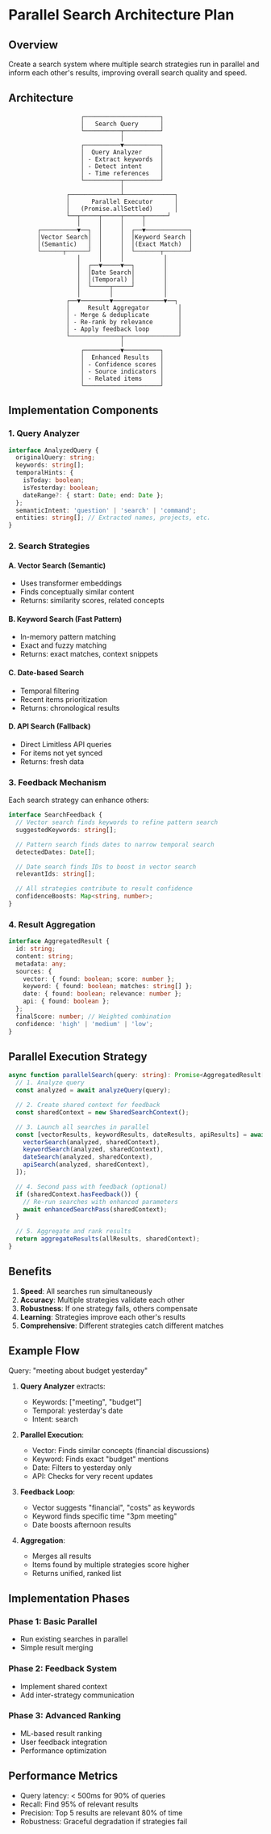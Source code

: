 # Parallel Search Architecture Plan

## Overview

Create a search system where multiple search strategies run in parallel and inform each other's results, improving overall search quality and speed.

## Architecture

```
                    ┌─────────────────────┐
                    │   Search Query      │
                    └──────────┬──────────┘
                               │
                    ┌──────────▼──────────┐
                    │  Query Analyzer     │
                    │ - Extract keywords  │
                    │ - Detect intent     │
                    │ - Time references   │
                    └──────────┬──────────┘
                               │
                ┌──────────────┴──────────────┐
                │      Parallel Executor      │
                │   (Promise.allSettled)      │
                └──┬─────┬─────┬─────┬──────┘
                   │     │     │     │
        ┌──────────▼──┐  │     │  ┌──▼────────────┐
        │Vector Search│  │     │  │Keyword Search │
        │(Semantic)   │  │     │  │(Exact Match)  │
        └──────┬──────┘  │     │  └───────┬───────┘
                   │     │     │           │
                   │  ┌──▼─────▼──┐        │
                   │  │Date Search│        │
                   │  │(Temporal) │        │
                   │  └─────┬─────┘        │
                   │        │              │
                ┌──▼────────▼──────────────▼──┐
                │     Result Aggregator        │
                │ - Merge & deduplicate        │
                │ - Re-rank by relevance       │
                │ - Apply feedback loop        │
                └──────────────┬───────────────┘
                               │
                    ┌──────────▼──────────┐
                    │  Enhanced Results   │
                    │ - Confidence scores │
                    │ - Source indicators │
                    │ - Related items     │
                    └─────────────────────┘
```

## Implementation Components

### 1. Query Analyzer

```typescript
interface AnalyzedQuery {
  originalQuery: string;
  keywords: string[];
  temporalHints: {
    isToday: boolean;
    isYesterday: boolean;
    dateRange?: { start: Date; end: Date };
  };
  semanticIntent: 'question' | 'search' | 'command';
  entities: string[]; // Extracted names, projects, etc.
}
```

### 2. Search Strategies

#### A. Vector Search (Semantic)

- Uses transformer embeddings
- Finds conceptually similar content
- Returns: similarity scores, related concepts

#### B. Keyword Search (Fast Pattern)

- In-memory pattern matching
- Exact and fuzzy matching
- Returns: exact matches, context snippets

#### C. Date-based Search

- Temporal filtering
- Recent items prioritization
- Returns: chronological results

#### D. API Search (Fallback)

- Direct Limitless API queries
- For items not yet synced
- Returns: fresh data

### 3. Feedback Mechanism

Each search strategy can enhance others:

```typescript
interface SearchFeedback {
  // Vector search finds keywords to refine pattern search
  suggestedKeywords: string[];

  // Pattern search finds dates to narrow temporal search
  detectedDates: Date[];

  // Date search finds IDs to boost in vector search
  relevantIds: string[];

  // All strategies contribute to result confidence
  confidenceBoosts: Map<string, number>;
}
```

### 4. Result Aggregation

```typescript
interface AggregatedResult {
  id: string;
  content: string;
  metadata: any;
  sources: {
    vector: { found: boolean; score: number };
    keyword: { found: boolean; matches: string[] };
    date: { found: boolean; relevance: number };
    api: { found: boolean };
  };
  finalScore: number; // Weighted combination
  confidence: 'high' | 'medium' | 'low';
}
```

## Parallel Execution Strategy

```typescript
async function parallelSearch(query: string): Promise<AggregatedResult[]> {
  // 1. Analyze query
  const analyzed = await analyzeQuery(query);

  // 2. Create shared context for feedback
  const sharedContext = new SharedSearchContext();

  // 3. Launch all searches in parallel
  const [vectorResults, keywordResults, dateResults, apiResults] = await Promise.allSettled([
    vectorSearch(analyzed, sharedContext),
    keywordSearch(analyzed, sharedContext),
    dateSearch(analyzed, sharedContext),
    apiSearch(analyzed, sharedContext),
  ]);

  // 4. Second pass with feedback (optional)
  if (sharedContext.hasFeedback()) {
    // Re-run searches with enhanced parameters
    await enhancedSearchPass(sharedContext);
  }

  // 5. Aggregate and rank results
  return aggregateResults(allResults, sharedContext);
}
```

## Benefits

1. **Speed**: All searches run simultaneously
2. **Accuracy**: Multiple strategies validate each other
3. **Robustness**: If one strategy fails, others compensate
4. **Learning**: Strategies improve each other's results
5. **Comprehensive**: Different strategies catch different matches

## Example Flow

Query: "meeting about budget yesterday"

1. **Query Analyzer** extracts:

   - Keywords: ["meeting", "budget"]
   - Temporal: yesterday's date
   - Intent: search

2. **Parallel Execution**:

   - Vector: Finds similar concepts (financial discussions)
   - Keyword: Finds exact "budget" mentions
   - Date: Filters to yesterday only
   - API: Checks for very recent updates

3. **Feedback Loop**:

   - Vector suggests "financial", "costs" as keywords
   - Keyword finds specific time "3pm meeting"
   - Date boosts afternoon results

4. **Aggregation**:
   - Merges all results
   - Items found by multiple strategies score higher
   - Returns unified, ranked list

## Implementation Phases

### Phase 1: Basic Parallel

- Run existing searches in parallel
- Simple result merging

### Phase 2: Feedback System

- Implement shared context
- Add inter-strategy communication

### Phase 3: Advanced Ranking

- ML-based result ranking
- User feedback integration
- Performance optimization

## Performance Metrics

- Query latency: < 500ms for 90% of queries
- Recall: Find 95% of relevant results
- Precision: Top 5 results are relevant 80% of time
- Robustness: Graceful degradation if strategies fail
